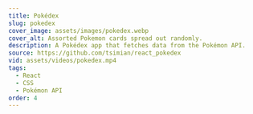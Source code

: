 ```yaml
---
title: Pokédex
slug: pokedex
cover_image: assets/images/pokedex.webp
cover_alt: Assorted Pokemon cards spread out randomly.
description: A Pokédex app that fetches data from the Pokémon API.
source: https://github.com/tsimian/react_pokedex
vid: assets/videos/pokedex.mp4
tags:
  - React
  - CSS
  - Pokémon API
order: 4
---
```

